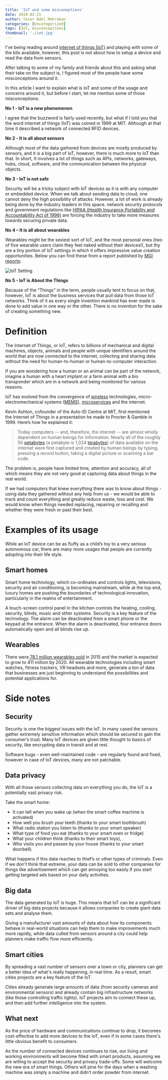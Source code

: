 ```yaml
---
title: 'IoT and some misconeptions'
date: 2018-03-21
author: Yaser Adel Mehraban
categories: [Uncategorized]
tags: [IoT, misconceptions]
thumbnail: './iot.jpg'
---
```


I've being reading around [internet of things (IoT)](https://en.wikipedia.org/wiki/Internet_of_things) and playing with some of the kits available, however, this post is not about how to setup a device and read the data from sensors.

<!--more-->

After talking to some of my family and friends about this and asking what their take on the subject is, I figured most of the people have some misconceptions around it.

In this article I want to explain what is IoT and some of the usage and concerns around it, but before I start, let me mention some of those misconceptions:

**No 1 - IoT is a new phenomenon**

I agree that the buzzword is fairly used recently, but what if I told you that the word internet of things (IoT) was coined in 1999 at MIT. Although at that time it described a network of connected RFID devices.

**No 2 - It is all about sensors**

Although most of the data gathered from devices are mostly produced by sensors, and it is a big part of IoT, however, there is much more to IoT than that. In short, It involves a lot of things such as APIs, networks, gateways, hubs, cloud, software, and the communication between the physical objects.

**No 3 - IoT is not safe**

Security will be a tricky subject with IoT devices as it is with any computer or embedded device. When we talk about sending data to cloud, one cannot deny the high possibility of attacks. However, a lot of work is already being done by the industry leaders in this space. network security protocols and government regulations like [HIPAA (Health Insurance Portability and Accountability Act of 1996)](https://en.wikipedia.org/wiki/Health_Insurance_Portability_and_Accountability_Act) are forcing the industry to take more measures towards securing private data.

**No 4 – It is all about wearables**

Wearables might be the sexiest sort of IoT, and the most personal ones (two of five wearable users claim they feel naked without their devices!), but thy are a tiny portion of IoT settings in which it offers impressive value creation opportunities. Below you can find these from a report published by [MGI reports](http://www.mckinsey.com/insights/business_technology/the_internet_of_things_the_value_of_digitizing_the_physical_world):

![IoT Setting](./iotinfo.png)

**No 5 - IoT is About the Things**

Because of the “Things” in the term, people usually tent to focus on that, however, IoT is about the business services that pull data from those IoT networks. Think of it as every single invention mankind has ever made is done to add value in one way or the other. There is no invention for the sake of creating something new.

# Definition

The Internet of Things, or IoT, refers to billions of mechanical and digital machines, objects, animals and people with unique identifiers around the world that are now connected to the internet, collecting and sharing data without the need for human-to-human or human-to-computer interaction.

If you are wondering how a human or an animal can be part of the network, imagine a human with a heart implant or a farm animal with a bio transponder which are in a network and being monitored for various reasons.

IoT has evolved from the convergence of [wireless](http://searchmobilecomputing.techtarget.com/definition/wireless) technologies, micro-electromechanical systems ([MEMS](http://searchcio-midmarket.techtarget.com/definition/micro-electromechanical-systems)), [microservices](http://searchsoa.techtarget.com/definition/microservices) and the internet.

Kevin Ashton, cofounder of the Auto-ID Centre at MIT, first mentioned the Internet of Things in a presentation he made to Procter &amp; Gamble in 1999. Here’s how he explained it:

> Today computers -- and, therefore, the internet -- are almost wholly dependent on human beings for information. Nearly all of the roughly 50 [petabytes](http://searchstorage.techtarget.com/definition/petabyte) (a petabyte is 1,024 [terabytes](http://searchstorage.techtarget.com/definition/terabyte)) of data available on the internet were first captured and created by human beings by typing, pressing a record button, taking a digital picture or scanning a bar code.

The problem is, people have limited time, attention and accuracy, all of which means they are not very good at capturing data about things in the real world.

If we had computers that knew everything there was to know about things - using data they gathered without any help from us - we would be able to track and count everything and greatly reduce waste, loss and cost. We would know when things needed replacing, repairing or recalling and whether they were fresh or past their best.

# Examples of its usage

While an IoT device can be as fluffy as a child’s toy to a very serious autonomous car, there are many more usages that people are currently adopting into their life style.

## Smart homes

Smart home technology, which co-ordinates and controls lights, televisions, security and air conditioning, is becoming mainstream, while at the top end, luxury homes are pushing the boundaries of technological innovation, particularly in the realms of entertainment.

A touch-screen control panel in the kitchen controls the heating, cooling, security, blinds, music and other systems. Security is a key feature of the technology. The alarm can be deactivated from a smart phone or the keypad at the entrance. When the alarm is deactivated, four entrance doors automatically open and all blinds rise up.

## Wearables

There were[ 78.1 million wearables sold](http://expandedramblings.com/index.php/wearables-statistics/) in 2015 and the market is expected to grow to 411 million by 2020. All wearable technologies including smart watches, fitness trackers, VR headsets and more, generate a ton of data that businesses are just beginning to understand the possibilities and potential applications for.

# Side notes

## Security

Security is one the biggest issues with the IoT. In many cased the sensors gather extremely sensitive information which should be secured to gain the consumer’s trust. Many IoT devices are given little thought to basics of security, like encrypting data in transit and at rest.

Software bugs – even well-maintained code – are regularly found and fixed, however in case of IoT devices, many are not patchable.

## Data privacy

With all those sensors collecting data on everything you do, the IoT is a potentially vast privacy risk.

Take the smart home:

- It can tell when you wake up (when the smart coffee machine is activated)
- How well you brush your teeth (thanks to your smart toothbrush)
- What radio station you listen to (thanks to your smart speaker)
- What type of food you eat (thanks to your smart oven or fridge)
- What your children think (thanks to their smart toys),
- Who visits you and passes by your house (thanks to your smart doorbell).

What happens if this data reaches to thief’s or other types of criminals. Even if we don’t think that extreme, your data can be sold to other companies for things like advertisement which can get annoying too easily if you start getting targeted ads based on your daily activities.

## Big data

The data generated by IoT is huge. This means that IoT can be a significant driver of big data projects because it allows companies to create giant data sets and analyse them.

Giving a manufacturer vast amounts of data about how its components behave in real-world situations can help them to make improvements much more rapidly, while data culled from sensors around a city could help planners make traffic flow more efficiently.

## Smart cities

By spreading a vast number of sensors over a town or city, planners can get a better idea of what's really happening, in real time. As a result, smart cities projects are a key feature of the IoT.

Cities already generate large amounts of data (from security cameras and environmental sensors) and already contain big infrastructure networks (like those controlling traffic lights). IoT projects aim to connect these up, and then add further intelligence into the system.

## What next

As the price of hardware and communications continue to drop, it becomes cost-effective to add more devices to the IoT, even if in some cases there's little obvious benefit to consumers.

As the number of connected devices continues to rise, our living and working environments will become filled with smart products, assuming we are willing to accept the security and privacy trade-offs. Some will welcome the new era of smart things. Others will pine for the days when a washing machine was simply a machine and didn’t order powder from internet.
